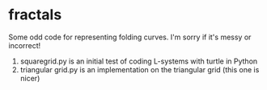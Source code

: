 # fractals
Some odd code for representing folding curves. I'm sorry if it's messy or incorrect!  
1. squaregrid.py is an initial test of coding L-systems with turtle in Python
2. triangular grid.py is an implementation on the triangular grid (this one is nicer)
